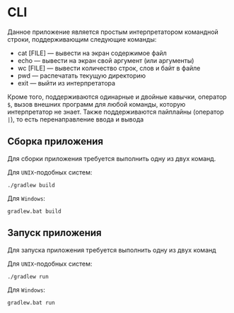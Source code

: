 # CLI

Данное приложение является простым интерпретатором командной строки, поддерживающим следующие команды:
- cat [FILE] — вывести на экран содержимое файл
- echo — вывести на экран свой аргумент (или аргументы)
- wc [FILE] — вывести количество строк, слов и байт в файле
- pwd — распечатать текущую директорию
- exit — выйти из интерпретатора

Кроме того, поддерживаются одинарные и двойные кавычки, оператор `$`, вызов внешних программ для любой команды,
которую интерпретатор не знает. Также поддерживаются пайплайны (оператор `|`), то есть перенаправление ввода и вывода

## Сборка приложения
Для сборки приложения требуется выполнить одну из двух команд.

Для `UNIX`-подобных систем:
```
./gradlew build
```
Для `Windows`:
```
gradlew.bat build
```

## Запуск приложения
Для запуска приложения требуется выполнить одну из двух команд

Для `UNIX`-подобных систем:
```
./gradlew run
```
Для `Windows`:
```
gradlew.bat run
```